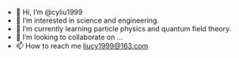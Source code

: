 - 👋 Hi, I’m @cyliu1999
- 👀 I’m interested in science and engineering.
- 🌱 I’m currently learning particle physics and quantum field theory.
- 💞️ I’m looking to collaborate on ...
- 📫 How to reach me liucy1999@163.com

<!---
cyliu1999/cyliu1999 is a ✨ special ✨ repository because its `README.md` (this file) appears on your GitHub profile.
You can click the Preview link to take a look at your changes.
--->
